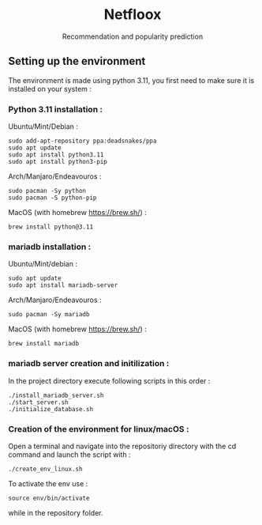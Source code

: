 <h1 style="text-align: center">Netfloox</h1>
<p style="text-align: center">Recommendation and popularity prediction</p>

## Setting up the environment
The environment is made using python 3.11, you first need to make sure it is installed on your system :
### Python 3.11 installation :
Ubuntu/Mint/Debian :
```
sudo add-apt-repository ppa:deadsnakes/ppa
sudo apt update
sudo apt install python3.11
sudo apt install python3-pip
```
Arch/Manjaro/Endeavouros :
```
sudo pacman -Sy python
sudo pacman -S python-pip
```
MacOS (with homebrew https://brew.sh/) :
```
brew install python@3.11
```
### mariadb installation :
Ubuntu/Mint/debian :
```
sudo apt update
sudo apt install mariadb-server
```
Arch/Manjaro/Endeavouros :
```
sudo pacman -Sy mariadb
```
MacOS (with homebrew https://brew.sh/) :
```
brew install mariadb
```
### mariadb server creation and initilization :
In the project directory execute following scripts in this order :
```
./install_mariadb_server.sh
./start_server.sh
./initialize_database.sh
```
### Creation of the environment for linux/macOS :
Open a terminal and navigate into the repositoriy directory with the cd command and launch the script with :
```
./create_env_linux.sh
```
To activate the env use :
```
source env/bin/activate
```
while in the repository folder.

